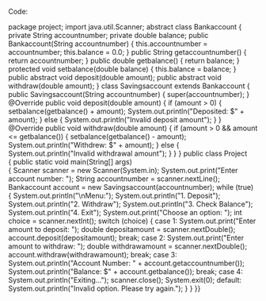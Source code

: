 Code: 
 
package project; import java.util.Scanner; abstract class Bankaccount {     private String accountnumber;     private double balance;     public Bankaccount(String accountnumber) {         this.accountnumber = accountnumber; 
        this.balance = 0.0; 
    } 
    public String getaccountnumber() {         return accountnumber; 
    } 
    public double getbalance() {         return balance; 
    } 
    protected void setbalance(double balance) { 
        this.balance = balance; 
    } 
    public abstract void deposit(double amount);     public abstract void withdraw(double amount); 
} 
class Savingsaccount extends Bankaccount {     public Savingsaccount(String accountnumber) {         super(accountnumber); 
    } 
    @Override 
    public void deposit(double amount) { 
        if (amount > 0) {             setbalance(getbalance() + amount); 
            System.out.println("Deposited: $" + amount); 
        } else { 
            System.out.println("Invalid deposit amount"); 
        } 
    } 
    @Override     public void withdraw(double amount) {         if (amount > 0 && amount <= getbalance()) {             setbalance(getbalance() - amount); 
            System.out.println("Withdrew: $" + amount); 
        } else { 
            System.out.println("Invalid withdrawal amount"); 
        } 
    } 
} 
public class Project  
{ 
    public static void main(String[] args)  
    { 
        Scanner scanner = new Scanner(System.in); 
        System.out.print("Enter account number: "); 
        String accountnumber = scanner.nextLine(); 
        Bankaccount account = new Savingsaccount(accountnumber); 
        while (true) { 
            System.out.println("\nMenu:"); 
            System.out.println("1. Deposit"); 
            System.out.println("2. Withdraw"); 
            System.out.println("3. Check Balance"); 
            System.out.println("4. Exit"); 
            System.out.print("Choose an option: ");             int choice = scanner.nextInt();             switch (choice) {                 case 1: 
                    System.out.print("Enter amount to deposit: ");                     double depositamount = scanner.nextDouble();                     account.deposit(depositamount); 
                    break;                 case 2: 
                    System.out.print("Enter amount to withdraw: ");                     double withdrawamount = scanner.nextDouble();                     account.withdraw(withdrawamount); 
                    break;                 case 3: 
                    System.out.println("Account Number: " + account.getaccountnumber());                     System.out.println("Balance: $" + account.getbalance()); 
                    break;                 case 4: 
                    System.out.println("Exiting...");                     scanner.close();                     System.exit(0);                 default: 
                    System.out.println("Invalid option. Please try again."); 
            } 
        } 
    }} 
